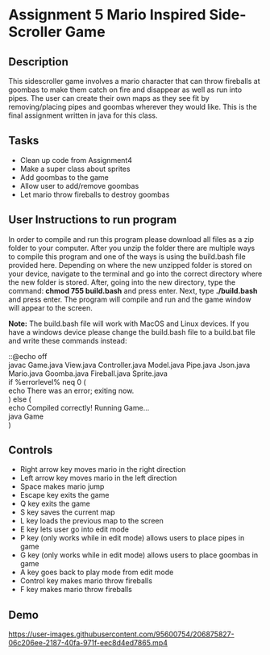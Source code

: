 # Assignment 5 Mario Inspired Side-Scroller Game

## Description
This sidescroller game involves a mario character that can throw fireballs at goombas to make them catch on fire and disappear as well as run into pipes. The user can create their own maps as they see fit by removing/placing pipes and goombas wherever they would like. This is the final assignment written in java for this class.

## Tasks
- Clean up code from Assignment4 
- Make a super class about sprites
- Add goombas to the game 
- Allow user to add/remove goombas 
- Let mario throw fireballs to destroy goombas

## User Instructions to run program
In order to compile and run this program please download all files as a zip folder to your computer. After you unzip the folder there are multiple ways to compile this program and one of the ways is using the build.bash file provided here. Depending on where the new unzipped folder is stored on your device, navigate to the terminal and go into the correct directory where the new folder is stored. After, going into the new directory, type the command: **chmod 755 build.bash** and press enter. Next, type **./build.bash** and press enter. The program will compile and run and the game window will appear to the screen.

**Note:** The build.bash file will work with MacOS and Linux devices. If you have a windows device please change the build.bash file to a build.bat file and write these commands instead:

::@echo off <br />
javac Game.java View.java Controller.java Model.java Pipe.java Json.java Mario.java Goomba.java Fireball.java Sprite.java <br />
if %errorlevel% neq 0 ( <br />
	echo There was an error; exiting now. <br />
) else ( <br />
	echo Compiled correctly!  Running Game... <br />
	java Game <br />
) <br />

## Controls 
- Right arrow key moves mario in the right direction
- Left arrow key moves mario in the left direction
- Space makes mario jump
- Escape key exits the game
- Q key exits the game
- S key saves the current map
- L key loads the previous map to the screen
- E key lets user go into edit mode
- P key (only works while in edit mode) allows users to place pipes in game
- G key (only works while in edit mode) allows users to place goombas in game
- A key goes back to play mode from edit mode 
- Control key makes mario throw fireballs
- F key makes mario throw fireballs

## Demo
https://user-images.githubusercontent.com/95600754/206875827-06c206ee-2187-40fa-971f-eec8d4ed7865.mp4
